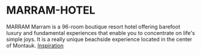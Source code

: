 # MARRAM-HOTEL
MARRAM Marram is a 96-room boutique resort hotel offering barefoot luxury and fundamental experiences that enable you to concentrate on life's simple joys. It is a really unique beachside experience located in the center of Montauk.
[Inspiration](https://www.marrammontauk.com/?_ga=2.22458811.1454069354.1673596620-1433557461.1673596620&_gl=1*br78gp*_ga*MTQzMzU1NzQ2MS4xNjczNTk2NjIw*_ga_B4NSVH481G*MTY3MzYxNjQ4NS4yLjEuMTY3MzYxODMyNS4wLjAuMA..)

